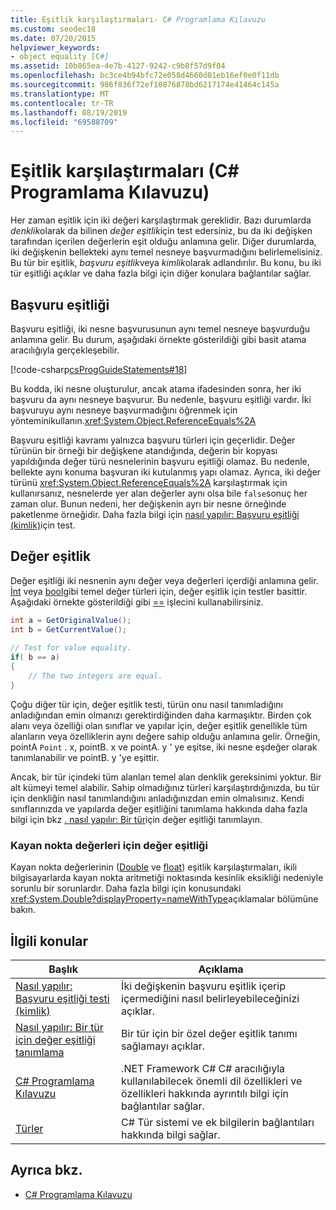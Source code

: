 ```yaml
---
title: Eşitlik karşılaştırmaları- C# Programlama Kılavuzu
ms.custom: seodec18
ms.date: 07/20/2015
helpviewer_keywords:
- object equality [C#]
ms.assetid: 10b865ea-4e7b-4127-9242-c9b8f57d9f04
ms.openlocfilehash: bc3ce4b94bfc72e058d4660d01eb16ef0e0f11db
ms.sourcegitcommit: 986f836f72ef10876878bd6217174e41464c145a
ms.translationtype: MT
ms.contentlocale: tr-TR
ms.lasthandoff: 08/19/2019
ms.locfileid: "69588709"
---
```

# <a name="equality-comparisons-c-programming-guide"></a>Eşitlik karşılaştırmaları (C# Programlama Kılavuzu)

Her zaman eşitlik için iki değeri karşılaştırmak gereklidir. Bazı durumlarda *denklik*olarak da bilinen *değer eşitlik*için test edersiniz, bu da iki değişken tarafından içerilen değerlerin eşit olduğu anlamına gelir. Diğer durumlarda, iki değişkenin bellekteki aynı temel nesneye başvurmadığını belirlemelisiniz. Bu tür bir eşitlik, *başvuru eşitlik*veya *kimlik*olarak adlandırılır. Bu konu, bu iki tür eşitliği açıklar ve daha fazla bilgi için diğer konulara bağlantılar sağlar.  
  
## <a name="reference-equality"></a>Başvuru eşitliği

 Başvuru eşitliği, iki nesne başvurusunun aynı temel nesneye başvurduğu anlamına gelir. Bu durum, aşağıdaki örnekte gösterildiği gibi basit atama aracılığıyla gerçekleşebilir.  
  
 [!code-csharp[csProgGuideStatements#18](~/samples/snippets/csharp/VS_Snippets_VBCSharp/csProgGuideStatements/CS/Statements.cs#18)]  
  
 Bu kodda, iki nesne oluşturulur, ancak atama ifadesinden sonra, her iki başvuru da aynı nesneye başvurur. Bu nedenle, başvuru eşitliği vardır. İki başvuruyu aynı nesneye başvurmadığını öğrenmek için yönteminikullanın.<xref:System.Object.ReferenceEquals%2A>  
  
 Başvuru eşitliği kavramı yalnızca başvuru türleri için geçerlidir. Değer türünün bir örneği bir değişkene atandığında, değerin bir kopyası yapıldığında değer türü nesnelerinin başvuru eşitliği olamaz. Bu nedenle, bellekte aynı konuma başvuran iki kutulanmış yapı olamaz. Ayrıca, iki değer türünü <xref:System.Object.ReferenceEquals%2A> karşılaştırmak için kullanırsanız, nesnelerde yer alan değerler aynı olsa bile `false`sonuç her zaman olur. Bunun nedeni, her değişkenin ayrı bir nesne örneğinde paketlenme örneğidir. Daha fazla bilgi için [nasıl yapılır: Başvuru eşitliği (kimlik)](./how-to-test-for-reference-equality-identity.md)için test.  

## <a name="value-equality"></a>Değer eşitlik

 Değer eşitliği iki nesnenin aynı değer veya değerleri içerdiği anlamına gelir. [İnt](../../language-reference/builtin-types/integral-numeric-types.md) veya [bool](../../language-reference/keywords/bool.md)gibi temel değer türleri için, değer eşitlik için testler basittir. Aşağıdaki örnekte gösterildiği gibi [==](../../language-reference/operators/equality-operators.md#equality-operator-) işlecini kullanabilirsiniz.  
  
```csharp  
int a = GetOriginalValue();  
int b = GetCurrentValue();  
  
// Test for value equality.   
if( b == a)   
{  
    // The two integers are equal.  
}  
```  
  
 Çoğu diğer tür için, değer eşitlik testi, türün onu nasıl tanımladığını anladığından emin olmanızı gerektirdiğinden daha karmaşıktır. Birden çok alanı veya özelliği olan sınıflar ve yapılar için, değer eşitlik genellikle tüm alanların veya özelliklerin aynı değere sahip olduğu anlamına gelir. Örneğin, pointA `Point` . x, pointB. x ve pointA. y ' ye eşitse, iki nesne eşdeğer olarak tanımlanabilir ve pointB. y 'ye eşittir.  
  
 Ancak, bir tür içindeki tüm alanları temel alan denklik gereksinimi yoktur. Bir alt kümeyi temel alabilir. Sahip olmadığınız türleri karşılaştırdığınızda, bu tür için denkliğin nasıl tanımlandığını anladığınızdan emin olmalısınız. Kendi sınıflarınızda ve yapılarda değer eşitliğini tanımlama hakkında daha fazla bilgi için bkz [. nasıl yapılır: Bir tür](./how-to-define-value-equality-for-a-type.md)için değer eşitliği tanımlayın.  
  
### <a name="value-equality-for-floating-point-values"></a>Kayan nokta değerleri için değer eşitliği

 Kayan nokta değerlerinin ([Double](../../language-reference/builtin-types/floating-point-numeric-types.md) ve [float](../../language-reference/builtin-types/floating-point-numeric-types.md)) eşitlik karşılaştırmaları, ikili bilgisayarlarda kayan nokta aritmetiği noktasında kesinlik eksikliği nedeniyle sorunlu bir sorunlardır. Daha fazla bilgi için konusundaki <xref:System.Double?displayProperty=nameWithType>açıklamalar bölümüne bakın.  
  
## <a name="related-topics"></a>İlgili konular  
  
|Başlık|Açıklama|  
|-----------|-----------------|  
|[Nasıl yapılır: Başvuru eşitliği testi (kimlik)](./how-to-test-for-reference-equality-identity.md)|İki değişkenin başvuru eşitlik içerip içermediğini nasıl belirleyebileceğinizi açıklar.|  
|[Nasıl yapılır: Bir tür için değer eşitliği tanımlama](./how-to-define-value-equality-for-a-type.md)|Bir tür için bir özel değer eşitlik tanımı sağlamayı açıklar.|  
|[C# Programlama Kılavuzu](../index.md)|.NET Framework C# C# aracılığıyla kullanılabilecek önemli dil özellikleri ve özellikleri hakkında ayrıntılı bilgi için bağlantılar sağlar.|  
|[Türler](../types/index.md)|C# Tür sistemi ve ek bilgilerin bağlantıları hakkında bilgi sağlar.|  
  
## <a name="see-also"></a>Ayrıca bkz.

- [C# Programlama Kılavuzu](../index.md)
